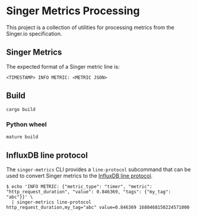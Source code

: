 # Singer Metrics Processing

This project is a collection of utilities for processing metrics from the Singer.io specification.

## Singer Metrics

The expected format of a Singer metric line is:

```
<TIMESTAMP> INFO METRIC: <METRIC JSON>
```

## Build

```sh
cargo build
```

### Python wheel

```sh
mature build
```

## InfluxDB line protocol

The `singer-metrics` CLI provides a `line-protocol` subcommand that can be used to convert Singer metrics to the [InfluxDB line protocol](https://docs.influxdata.com/influxdb/v2.6/reference/syntax/line-protocol/).

```console
$ echo 'INFO METRIC: {"metric_type": "timer", "metric": "http_request_duration", "value": 0.846369, "tags": {"my_tag": "abc"}}' \
  | singer-metrics line-protocol
http_request_duration,my_tag="abc" value=0.846369 1680468150224571000
```

